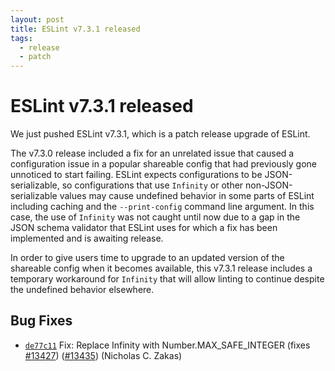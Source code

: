 ```yaml
---
layout: post
title: ESLint v7.3.1 released
tags:
  - release
  - patch
---
```

# ESLint v7.3.1 released

We just pushed ESLint v7.3.1, which is a patch release upgrade of ESLint.

The v7.3.0 release included a fix for an unrelated issue that caused a configuration issue in a popular shareable config that had previously gone unnoticed to start failing. ESLint expects configurations to be JSON-serializable, so configurations that use `Infinity` or other non-JSON-serializable values may cause undefined behavior in some parts of ESLint including caching and the `--print-config` command line argument. In this case, the use of `Infinity` was not caught until now due to a gap in the JSON schema validator that ESLint uses for which a fix has been implemented and is awaiting release.

In order to give users time to upgrade to an updated version of the shareable config when it becomes available, this v7.3.1 release includes a temporary workaround for `Infinity` that will allow linting to continue despite the undefined behavior elsewhere.

## Bug Fixes


* [`de77c11`](https://github.com/eslint/eslint/commit/de77c11e7515f2097ff355ddc0d7b6db9c83c892) Fix: Replace Infinity with Number.MAX_SAFE_INTEGER (fixes [#13427](https://github.com/eslint/eslint/issues/13427)) ([#13435](https://github.com/eslint/eslint/issues/13435)) (Nicholas C. Zakas)
